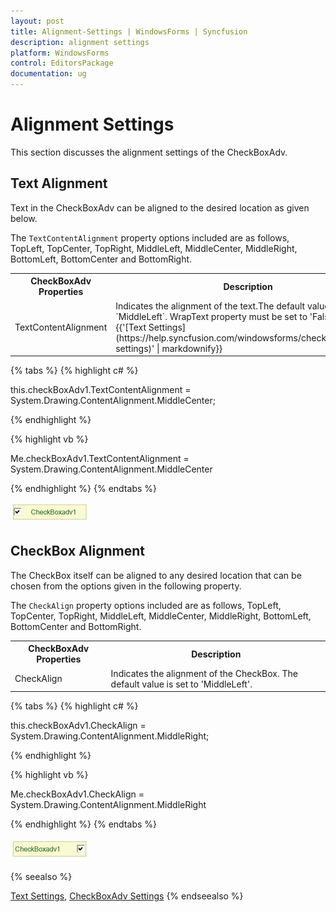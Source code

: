 ```yaml
---
layout: post
title: Alignment-Settings | WindowsForms | Syncfusion
description: alignment settings
platform: WindowsForms
control: EditorsPackage
documentation: ug
---
```


# Alignment Settings

This section discusses the alignment settings of the CheckBoxAdv.

## Text Alignment

Text in the CheckBoxAdv can be aligned to the desired location as given below.

The `TextContentAlignment` property options included are as follows, TopLeft, TopCenter, TopRight, MiddleLeft, MiddleCenter, MiddleRight, BottomLeft, BottomCenter and BottomRight.

<table>
<tr>
<th>
CheckBoxAdv Properties</th><th>
Description</th></tr>
<tr>
<td>
TextContentAlignment</td><td>
Indicates the alignment of the text.The default value is set to `MiddleLeft`. WrapText property must be set to 'False'. Refer {{'[Text Settings](https://help.syncfusion.com/windowsforms/checkboxadv/text-settings)' | markdownify}}</td></tr>
</table>

{% tabs %}
{% highlight c# %}

this.checkBoxAdv1.TextContentAlignment = System.Drawing.ContentAlignment.MiddleCenter;

{% endhighlight %}

{% highlight vb %}

Me.checkBoxAdv1.TextContentAlignment = System.Drawing.ContentAlignment.MiddleCenter

{% endhighlight %}
{% endtabs %}

![Windows forms CheckBoxAdv Changed text alignment](Overview_images/CheckBoxAdv_textalign.jpeg)

## CheckBox Alignment

The CheckBox itself can be aligned to any desired location that can be chosen from the options given in the following property.

The `CheckAlign` property options included are as follows, TopLeft, TopCenter, TopRight, MiddleLeft, MiddleCenter, MiddleRight, BottomLeft, BottomCenter and BottomRight.

<table>
<tr>
<th>
CheckBoxAdv Properties</th><th>
Description</th></tr>
<tr>
<td>
CheckAlign</td><td>
Indicates the alignment of the CheckBox. The default value is set to 'MiddleLeft'.</td></tr>
</table>

{% tabs %}
{% highlight c# %}

this.checkBoxAdv1.CheckAlign = System.Drawing.ContentAlignment.MiddleRight;

{% endhighlight %}

{% highlight vb %}

Me.checkBoxAdv1.CheckAlign = System.Drawing.ContentAlignment.MiddleRight

{% endhighlight %}
{% endtabs %}

![Windows forms CheckBoxAdv Changed the position](Overview_images/CheckBoxAdv_checkalign.jpeg)


{% seealso %}

[Text Settings](http://docs.syncfusion.com//WindowsForms/CheckBoxAdv/Text-Settings), [CheckBoxAdv Settings](http://docs.syncfusion.com//WindowsForms/CheckBoxAdv/CheckBoxAdv-Settings)
{% endseealso %}
